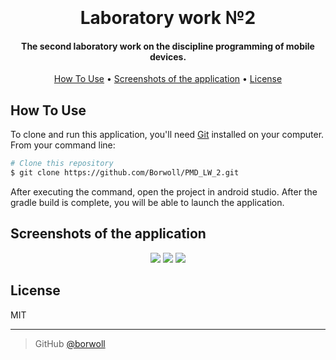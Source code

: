 <h1 align="center">
  <br>
  <br>
  Laboratory work №2
  <br>
</h1>

<h4 align="center">The second laboratory work on the discipline programming of mobile devices.</h4>

<p align="center">
  <a href="#how-to-use">How To Use</a> •
  <a href="#screenshots">Screenshots of the application</a> •
  <a href="#license">License</a>
</p>

## How To Use

To clone and run this application, you'll need [Git](https://git-scm.com) installed on your computer. From your command line:

```bash
# Clone this repository
$ git clone https://github.com/Borwoll/PMD_LW_2.git
```

After executing the command, open the project in android studio. After the gradle build is complete, you will be able to launch the application.

## Screenshots of the application
<p align="center">
  <img src="https://i.imgur.com/pPbAPzK.png">
  <img src="https://i.imgur.com/OY9Q4lI.png">
  <img src="https://i.imgur.com/5Do41x4.png">
</p>

## License
MIT

---

> GitHub [@borwoll](https://github.com/borwoll)